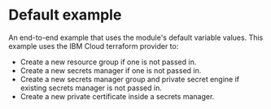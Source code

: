 # Default example

An end-to-end example that uses the module's default variable values.
This example uses the IBM Cloud terraform provider to:
 - Create a new resource group if one is not passed in.
 - Create a new secrets manager if one is not passed in.
 - Create a new secrets manager group and private secret engine if existing secrets manager is not passed in.
 - Create a new private certificate inside a secrets manager.

<!-- Add your example and link to it from the module's main readme file. -->
